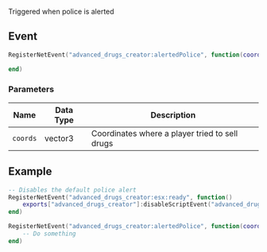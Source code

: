 Triggered when police is alerted 

## Event
``` lua
RegisterNetEvent("advanced_drugs_creator:alertedPolice", function(coords)

end)
```

### Parameters

| Name              | Data Type | Description                 |
| -                 | -         | -                             |
| `coords`          | vector3    | Coordinates where a player tried to sell drugs  |

## Example
``` lua
-- Disables the default police alert
RegisterNetEvent("advanced_drugs_creator:esx:ready", function() 
    exports["advanced_drugs_creator"]:disableScriptEvent("advanced_drugs_creator:alertedPolice")
end)

RegisterNetEvent("advanced_drugs_creator:alertedPolice", function(coords)
    -- Do something
end)
```
